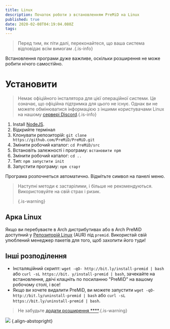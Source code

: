 ```yaml
---
title: Linux
description: Початок роботи з встановленням PreMiD на Linux
published: true
date: 2020-02-08T04:19:04.080Z
tags:
---
```


> Перед тим, як піти далі, переконайтеся, що ваша система відповідає всім вимогам [](/install/requirements).{.is-info}

Встановлення програми дуже важливе, оскільки розширення не може робити нічого самостійно.

# Установити
> Немає офіційного інсталятора для цієї операційної системи. Це означає, що офіційна підтримка для цього не існує. Однак ви не можете обмінюватися інформацією з іншими користувачами Linux на нашому [сервері Discord](https://discord.gg/premid/).{.is-info}

1. Install [NodeJS](https://nodejs.org/en/).
2. Відкрийте термінал
3. Клонувати репозиторій: `git clone https://github.com/PreMiD/PreMiD.git`
4. Змінити робочий каталог: `cd PreMiD/src`
5. Встановіть залежності і програму: `встановити npm`
6. Змінити робочий каталог: `cd ..`
7. Тип: `npm запустити init`
8. Запустити програму: `npm старт`

Програма розпочнеться автоматично. Відмітьте символ на панелі меню.

> Наступні методи є застарілими, і більше не рекомендуються. Використовуйте на свій страх і ризик. 
> 
> {.is-warning}

## Арка Linux
Якщо ви перебуваєте в Arch дистрибутивах або в Arch PreMiD доступний у [Репозиторій Linux](https://aur.archlinux.org/packages/premid/) (AUR) під `premid`. Використай свій улюблений менеджер пакетів для того, щоб захопити його туди!

## Інші розподілення
- Інсталяційний скрипт: `wget -qO- http://bit.ly/install-premid | bash` або `curl -sL https://bit. y/install-premid | bash`, зачекайте на встановлення, двічі клацніть по посиланню "PreMiD" на вашому робочому столі, і все!
- Якщо ви хочете видалити PreMiD, ви можете запустити `wget -qO- http://bit.ly/uninstall-premid | bash` або `curl -sL https://bit.ly/uninstall-premid | bash`.

> Не забудьте [додати розширення ****](/install).{.is-warning}

![](https://a.icons8.com/TqgWTTfw/Oy7xHF/svg.svg) {.align-abstopright}